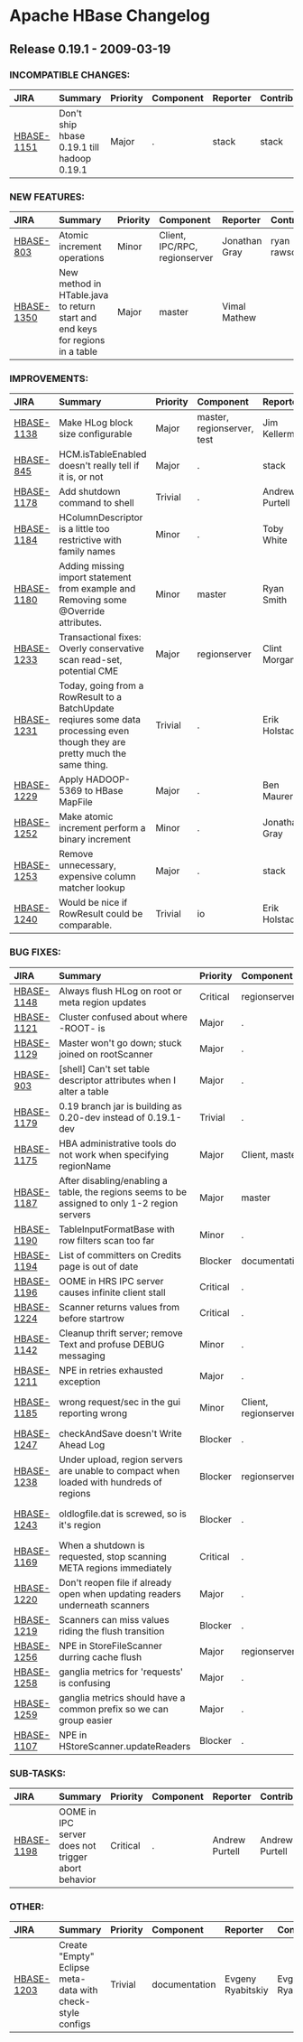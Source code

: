 
<!---
# Licensed to the Apache Software Foundation (ASF) under one
# or more contributor license agreements.  See the NOTICE file
# distributed with this work for additional information
# regarding copyright ownership.  The ASF licenses this file
# to you under the Apache License, Version 2.0 (the
# "License"); you may not use this file except in compliance
# with the License.  You may obtain a copy of the License at
#
#     http://www.apache.org/licenses/LICENSE-2.0
#
# Unless required by applicable law or agreed to in writing, software
# distributed under the License is distributed on an "AS IS" BASIS,
# WITHOUT WARRANTIES OR CONDITIONS OF ANY KIND, either express or implied.
# See the License for the specific language governing permissions and
# limitations under the License.
-->
# Apache HBase Changelog

## Release 0.19.1 - 2009-03-19

### INCOMPATIBLE CHANGES:

| JIRA | Summary | Priority | Component | Reporter | Contributor |
|:---- |:---- | :--- |:---- |:---- |:---- |
| [HBASE-1151](https://issues.apache.org/jira/browse/HBASE-1151) | Don't ship hbase 0.19.1 till hadoop 0.19.1 |  Major | . | stack | stack |


### NEW FEATURES:

| JIRA | Summary | Priority | Component | Reporter | Contributor |
|:---- |:---- | :--- |:---- |:---- |:---- |
| [HBASE-803](https://issues.apache.org/jira/browse/HBASE-803) | Atomic increment operations |  Minor | Client, IPC/RPC, regionserver | Jonathan Gray | ryan rawson |
| [HBASE-1350](https://issues.apache.org/jira/browse/HBASE-1350) | New method in HTable.java to return start and end keys for regions in a table |  Major | master | Vimal Mathew |  |


### IMPROVEMENTS:

| JIRA | Summary | Priority | Component | Reporter | Contributor |
|:---- |:---- | :--- |:---- |:---- |:---- |
| [HBASE-1138](https://issues.apache.org/jira/browse/HBASE-1138) | Make HLog block size configurable |  Major | master, regionserver, test | Jim Kellerman | Jim Kellerman |
| [HBASE-845](https://issues.apache.org/jira/browse/HBASE-845) | HCM.isTableEnabled doesn't really tell if it is, or not |  Major | . | stack | Jean-Daniel Cryans |
| [HBASE-1178](https://issues.apache.org/jira/browse/HBASE-1178) | Add shutdown command to shell |  Trivial | . | Andrew Purtell |  |
| [HBASE-1184](https://issues.apache.org/jira/browse/HBASE-1184) | HColumnDescriptor is a little too restrictive with family names |  Minor | . | Toby White | Andrew Purtell |
| [HBASE-1180](https://issues.apache.org/jira/browse/HBASE-1180) | Adding missing import statement from example and Removing some @Override attributes. |  Minor | master | Ryan Smith | Andrew Purtell |
| [HBASE-1233](https://issues.apache.org/jira/browse/HBASE-1233) | Transactional fixes: Overly conservative scan read-set, potential CME |  Major | regionserver | Clint Morgan | Clint Morgan |
| [HBASE-1231](https://issues.apache.org/jira/browse/HBASE-1231) | Today, going from a RowResult to a BatchUpdate reqiures some data processing even though they are pretty much the same thing. |  Trivial | . | Erik Holstad | Erik Holstad |
| [HBASE-1229](https://issues.apache.org/jira/browse/HBASE-1229) | Apply HADOOP-5369 to HBase MapFile |  Major | . | Ben Maurer | Ben Maurer |
| [HBASE-1252](https://issues.apache.org/jira/browse/HBASE-1252) | Make atomic increment perform a binary increment |  Minor | . | Jonathan Gray | Jonathan Gray |
| [HBASE-1253](https://issues.apache.org/jira/browse/HBASE-1253) | Remove unnecessary, expensive column matcher lookup |  Major | . | stack |  |
| [HBASE-1240](https://issues.apache.org/jira/browse/HBASE-1240) | Would be nice if RowResult could be comparable. |  Trivial | io | Erik Holstad | Erik Holstad |


### BUG FIXES:

| JIRA | Summary | Priority | Component | Reporter | Contributor |
|:---- |:---- | :--- |:---- |:---- |:---- |
| [HBASE-1148](https://issues.apache.org/jira/browse/HBASE-1148) | Always flush HLog on root or meta region updates |  Critical | regionserver | Jim Kellerman | Jim Kellerman |
| [HBASE-1121](https://issues.apache.org/jira/browse/HBASE-1121) | Cluster confused about where -ROOT- is |  Major | . | stack | Jim Kellerman |
| [HBASE-1129](https://issues.apache.org/jira/browse/HBASE-1129) | Master won't go down; stuck joined on rootScanner |  Major | . | stack | Jim Kellerman |
| [HBASE-903](https://issues.apache.org/jira/browse/HBASE-903) | [shell] Can't set table descriptor attributes when I alter a table |  Major | . | stack | Jean-Daniel Cryans |
| [HBASE-1179](https://issues.apache.org/jira/browse/HBASE-1179) | 0.19 branch jar is building as 0.20-dev instead of 0.19.1-dev |  Trivial | . | Jonathan Gray | Jonathan Gray |
| [HBASE-1175](https://issues.apache.org/jira/browse/HBASE-1175) | HBA administrative tools do not work when specifying regionName |  Major | Client, master | Jonathan Gray | Jonathan Gray |
| [HBASE-1187](https://issues.apache.org/jira/browse/HBASE-1187) | After disabling/enabling a table, the regions seems to be assigned to only 1-2 region servers |  Major | master | Jean-Daniel Cryans | Jean-Daniel Cryans |
| [HBASE-1190](https://issues.apache.org/jira/browse/HBASE-1190) | TableInputFormatBase with row filters scan too far |  Minor | . | Dave Latham | Andrew Purtell |
| [HBASE-1194](https://issues.apache.org/jira/browse/HBASE-1194) | List of committers on Credits page is out of date |  Blocker | documentation | Jim Kellerman | stack |
| [HBASE-1196](https://issues.apache.org/jira/browse/HBASE-1196) | OOME in HRS IPC server causes infinite client stall |  Critical | . | Andrew Purtell | Andrew Purtell |
| [HBASE-1224](https://issues.apache.org/jira/browse/HBASE-1224) | Scanner returns values from before startrow |  Critical | . | stack | Ben Maurer |
| [HBASE-1142](https://issues.apache.org/jira/browse/HBASE-1142) | Cleanup thrift server; remove Text and profuse DEBUG messaging |  Minor | . | Tim Sell | Tim Sell |
| [HBASE-1211](https://issues.apache.org/jira/browse/HBASE-1211) | NPE in retries exhausted exception |  Major | . | stack |  |
| [HBASE-1185](https://issues.apache.org/jira/browse/HBASE-1185) | wrong request/sec in the gui reporting wrong |  Minor | Client, regionserver | Billy Pearson | Jean-Daniel Cryans |
| [HBASE-1247](https://issues.apache.org/jira/browse/HBASE-1247) | checkAndSave doesn't Write Ahead Log |  Blocker | . | Ben Maurer |  |
| [HBASE-1238](https://issues.apache.org/jira/browse/HBASE-1238) | Under upload, region servers are unable to compact when loaded with hundreds of regions |  Blocker | regionserver | Jean-Daniel Cryans |  |
| [HBASE-1243](https://issues.apache.org/jira/browse/HBASE-1243) | oldlogfile.dat is screwed, so is it's region |  Blocker | . | Jean-Daniel Cryans |  |
| [HBASE-1169](https://issues.apache.org/jira/browse/HBASE-1169) | When a shutdown is requested, stop scanning META regions immediately |  Critical | . | Jonathan Gray | Jim Kellerman |
| [HBASE-1220](https://issues.apache.org/jira/browse/HBASE-1220) | Don't reopen file if already open when updating readers underneath scanners |  Major | . | stack | stack |
| [HBASE-1219](https://issues.apache.org/jira/browse/HBASE-1219) | Scanners can miss values riding the flush transition |  Blocker | . | stack |  |
| [HBASE-1256](https://issues.apache.org/jira/browse/HBASE-1256) | NPE in StoreFileScanner durring cache flush |  Major | regionserver | Clint Morgan |  |
| [HBASE-1258](https://issues.apache.org/jira/browse/HBASE-1258) | ganglia metrics for 'requests' is confusing |  Major | . | ryan rawson | ryan rawson |
| [HBASE-1259](https://issues.apache.org/jira/browse/HBASE-1259) | ganglia metrics should have a common prefix so we can group easier |  Major | . | ryan rawson | ryan rawson |
| [HBASE-1107](https://issues.apache.org/jira/browse/HBASE-1107) | NPE in HStoreScanner.updateReaders |  Blocker | . | Andrew Purtell | Andrew Purtell |


### SUB-TASKS:

| JIRA | Summary | Priority | Component | Reporter | Contributor |
|:---- |:---- | :--- |:---- |:---- |:---- |
| [HBASE-1198](https://issues.apache.org/jira/browse/HBASE-1198) | OOME in IPC server does not trigger abort behavior |  Critical | . | Andrew Purtell | Andrew Purtell |


### OTHER:

| JIRA | Summary | Priority | Component | Reporter | Contributor |
|:---- |:---- | :--- |:---- |:---- |:---- |
| [HBASE-1203](https://issues.apache.org/jira/browse/HBASE-1203) | Create "Empty" Eclipse meta-data with check-style configs |  Trivial | documentation | Evgeny Ryabitskiy | Evgeny Ryabitskiy |


